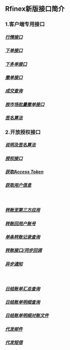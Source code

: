 ## Rfinex新版接口简介

### 1.客户端专用接口
##### [行情接口](https://github.com/rfinex/open-docs/blob/master/api/行情接口.md)
##### [下单接口](https://github.com/rfinex/open-docs/blob/master/api/下单接口.md)
##### [下多单接口](https://github.com/rfinex/open-docs/blob/master/api/下多单接口.md)
##### [撤单接口](https://github.com/rfinex/open-docs/blob/master/api/撤单接口.md)
##### [成交查询](https://github.com/rfinex/open-docs/blob/master/api/成交查询.md)
##### [按市场批量撤单接口](https://github.com/rfinex/open-docs/blob/master/api/全市场撤单接口.md)
##### [签名算法](https://github.com/rfinex/open-docs/blob/master/api/签名算法.md)

### 2.开放授权接口
##### [说明及签名算法](https://github.com/rfinex/open-docs/tree/master/oauth/README.md)
##### [授权接口](https://github.com/rfinex/open-docs/blob/master/oauth/用户接口/Authorize.md)
##### [获取Access Token](https://github.com/rfinex/open-docs/blob/master/oauth/用户接口/AccessToken.md)
##### [获取用户信息](https://github.com/rfinex/open-docs/blob/master/oauth/用户接口/UserInfo.md)

<br>

##### [转账至第三方应用](https://github.com/rfinex/open-docs/blob/master/oauth/转账接口/转账至第三方应用.md)
##### [转账回用户账号](https://github.com/rfinex/open-docs/blob/master/oauth/转账接口/转账回用户账号.md)
##### [单条转账记录查询](https://github.com/rfinex/open-docs/blob/master/oauth/转账接口/单条转账记录查询.md)
##### [转账接口/同步回调](https://github.com/rfinex/open-docs/blob/master/oauth/转账接口/同步回调.md)
##### [异步通知](https://github.com/rfinex/open-docs/blob/master/oauth/转账接口/异步通知.md)

<br>

##### [日结账单汇总查询](https://github.com/rfinex/open-docs/blob/master/oauth/对公业务接口/日结账单汇总查询.md)
##### [日结账单明细查询](https://github.com/rfinex/open-docs/blob/master/oauth/对公业务接口/日结账单明细查询.md)
##### [日结账单明细对账文件](https://github.com/rfinex/open-docs/blob/master/oauth/对公业务接口/日结账单明细对账文件.md)
##### [代发邮件](https://github.com/rfinex/open-docs/blob/master/oauth/对公业务接口/代发邮件.md)
##### [代发短信](https://github.com/rfinex/open-docs/blob/master/oauth/对公业务接口/代发短信.md)